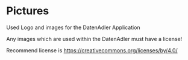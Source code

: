 # Pictures
Used Logo and images for the DatenAdler Application

Any images which are used within the DatenAdler must have a license!

Recommend license is https://creativecommons.org/licenses/by/4.0/

